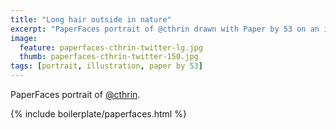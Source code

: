 ```yaml
---
title: "Long hair outside in nature"
excerpt: "PaperFaces portrait of @cthrin drawn with Paper by 53 on an iPad."
image: 
  feature: paperfaces-cthrin-twitter-lg.jpg
  thumb: paperfaces-cthrin-twitter-150.jpg
tags: [portrait, illustration, paper by 53]
---
```


PaperFaces portrait of [@cthrin](http://twitter.com/cthrin).

{% include boilerplate/paperfaces.html %}